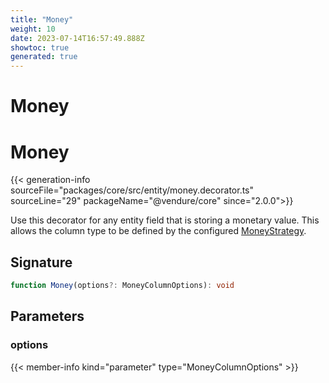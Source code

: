 ```yaml
---
title: "Money"
weight: 10
date: 2023-07-14T16:57:49.888Z
showtoc: true
generated: true
---
```

<!-- This file was generated from the Vendure source. Do not modify. Instead, re-run the "docs:build" script -->

# Money
<div class="symbol">


# Money

{{< generation-info sourceFile="packages/core/src/entity/money.decorator.ts" sourceLine="29" packageName="@vendure/core" since="2.0.0">}}

Use this decorator for any entity field that is storing a monetary value.
This allows the column type to be defined by the configured <a href='/typescript-api/money/money-strategy#moneystrategy'>MoneyStrategy</a>.

## Signature

```TypeScript
function Money(options?: MoneyColumnOptions): void
```
## Parameters

### options

{{< member-info kind="parameter" type="MoneyColumnOptions" >}}

</div>

